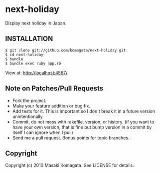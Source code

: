 # next-holiday

Display next holiday in Japan.

## INSTALLATION

    $ git clone git://github.com/komagata/next-holiday.git
    $ cd next-holiday
    $ bundle
    $ bundle exec ruby app.rb

View at: [http://localhost:4567/](http://localhost:4567/)

## Note on Patches/Pull Requests

* Fork the project.
* Make your feature addition or bug fix.
* Add tests for it. This is important so I don't break it in a
  future version unintentionally.
* Commit, do not mess with rakefile, version, or history.
  (if you want to have your own version, that is fine but
  bump version in a commit by itself I can ignore when I pull)
* Send me a pull request. Bonus points for topic branches.

## Copyright

Copyright (c) 2010 Masaki Komagata. See LICENSE for details.
